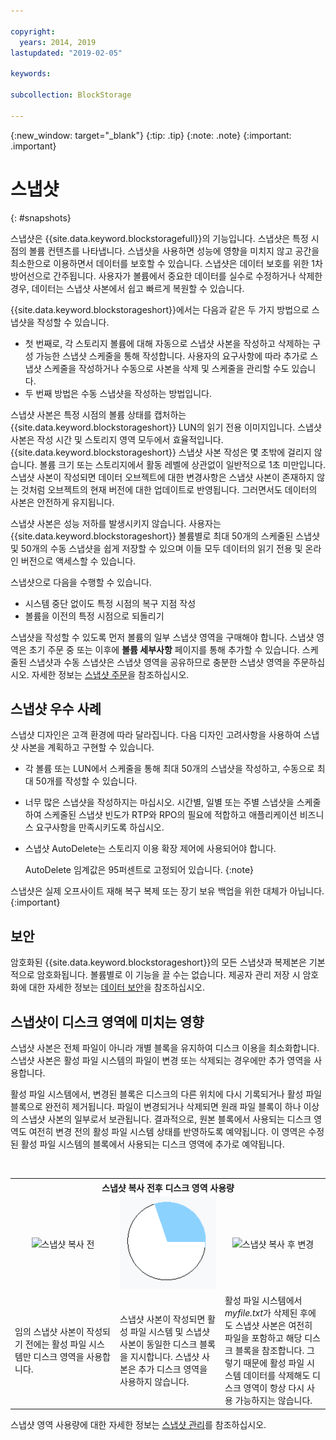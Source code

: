 ```yaml
---

copyright:
  years: 2014, 2019
lastupdated: "2019-02-05"

keywords:

subcollection: BlockStorage

---
```

{:new_window: target="_blank"}
{:tip: .tip}
{:note: .note}
{:important: .important}

# 스냅샷
{: #snapshots}

스냅샷은 {{site.data.keyword.blockstoragefull}}의 기능입니다. 스냅샷은 특정 시점의 볼륨 컨텐츠를 나타냅니다. 스냅샷을 사용하면 성능에 영향을 미치지 않고 공간을 최소한으로 이용하면서 데이터를 보호할 수 있습니다. 스냅샷은 데이터 보호를 위한 1차 방어선으로 간주됩니다. 사용자가 볼륨에서 중요한 데이터를 실수로 수정하거나 삭제한 경우, 데이터는 스냅샷 사본에서 쉽고 빠르게 복원할 수 있습니다.

{{site.data.keyword.blockstorageshort}}에서는 다음과 같은 두 가지 방법으로 스냅샷을 작성할 수 있습니다.

* 첫 번째로, 각 스토리지 볼륨에 대해 자동으로 스냅샷 사본을 작성하고 삭제하는 구성 가능한 스냅샷 스케줄을 통해 작성합니다. 사용자의 요구사항에 따라 추가로 스냅샷 스케줄을 작성하거나 수동으로 사본을 삭제 및 스케줄을 관리할 수도 있습니다.
* 두 번째 방법은 수동 스냅샷을 작성하는 방법입니다.

스냅샷 사본은 특정 시점의 볼륨 상태를 캡처하는 {{site.data.keyword.blockstorageshort}} LUN의 읽기 전용 이미지입니다. 스냅샷 사본은 작성 시간 및 스토리지 영역 모두에서 효율적입니다. {{site.data.keyword.blockstorageshort}} 스냅샷 사본 작성은 몇 초밖에 걸리지 않습니다. 볼륨 크기 또는 스토리지에서 활동 레벨에 상관없이 일반적으로 1초 미만입니다. 스냅샷 사본이 작성되면 데이터 오브젝트에 대한 변경사항은 스냅샷 사본이 존재하지 않는 것처럼 오브젝트의 현재 버전에 대한 업데이트로 반영됩니다. 그러면서도 데이터의 사본은 안전하게 유지됩니다.

스냅샷 사본은 성능 저하를 발생시키지 않습니다. 사용자는 {{site.data.keyword.blockstorageshort}} 볼륨별로 최대 50개의 스케줄된 스냅샷 및 50개의 수동 스냅샷을 쉽게 저장할 수 있으며 이들 모두 데이터의 읽기 전용 및 온라인 버전으로 액세스할 수 있습니다.

스냅샷으로 다음을 수행할 수 있습니다.

- 시스템 중단 없이도 특정 시점의 복구 지점 작성
- 볼륨을 이전의 특정 시점으로 되돌리기

스냅샷을 작성할 수 있도록 먼저 볼륨의 일부 스냅샷 영역을 구매해야 합니다. 스냅샷 영역은 초기 주문 중 또는 이후에 **볼륨 세부사항** 페이지를 통해 추가할 수 있습니다. 스케줄된 스냅샷과 수동 스냅샷은 스냅샷 영역을 공유하므로 충분한 스냅샷 영역을 주문하십시오. 자세한 정보는 [스냅샷 주문](/docs/infrastructure/BlockStorage?topic=BlockStorage-orderingsnapshots)을 참조하십시오.

## 스냅샷 우수 사례

스냅샷 디자인은 고객 환경에 따라 달라집니다. 다음 디자인 고려사항을 사용하여 스냅샷 사본을 계획하고 구현할 수 있습니다.
- 각 볼륨 또는 LUN에서 스케줄을 통해 최대 50개의 스냅샷을 작성하고, 수동으로 최대 50개를 작성할 수 있습니다.
- 너무 많은 스냅샷을 작성하지는 마십시오. 시간별, 일별 또는 주별 스냅샷을 스케줄하여 스케줄된 스냅샷 빈도가 RTP와 RPO의 필요에 적합하고 애플리케이션 비즈니스 요구사항을 만족시키도록 하십시오.
- 스냅샷 AutoDelete는 스토리지 이용 확장 제어에 사용되어야 합니다. <br/>

  AutoDelete 임계값은 95퍼센트로 고정되어 있습니다.
  {:note}

스냅샷은 실제 오프사이트 재해 복구 복제 또는 장기 보유 백업을 위한 대체가 아닙니다.
{:important}

## 보안

암호화된 {{site.data.keyword.blockstorageshort}}의 모든 스냅샷과 복제본은 기본적으로 암호화됩니다. 볼륨별로 이 기능을 끌 수는 없습니다. 제공자 관리 저장 시 암호화에 대한 자세한 정보는 [데이터 보안](/docs/infrastructure/BlockStorage?topic=BlockStorage-encryption)을 참조하십시오.

## 스냅샷이 디스크 영역에 미치는 영향

스냅샷 사본은 전체 파일이 아니라 개별 블록을 유지하여 디스크 이용을 최소화합니다. 스냅샷 사본은 활성 파일 시스템의 파일이 변경 또는 삭제되는 경우에만 추가 영역을 사용합니다.

활성 파일 시스템에서, 변경된 블록은 디스크의 다른 위치에 다시 기록되거나 활성 파일 블록으로 완전히 제거됩니다. 파일이 변경되거나 삭제되면 원래 파일 블록이 하나 이상의 스냅샷 사본의 일부로서 보관됩니다. 결과적으로, 원본 블록에서 사용되는 디스크 영역도 여전히 변경 전의 활성 파일 시스템 상태를 반영하도록 예약됩니다. 이 영역은 수정된 활성 파일 시스템의 블록에서 사용되는 디스크 영역에 추가로 예약됩니다.

<table>
    <colgroup>
      <col style="width: 33.3%;"/>
      <col style="width: 33.3%;"/>
      <col style="width: 33.3%;"/>
    </colgroup>
      <tr>
        <th colspan="3" style="border: 0.0px;text-align: center;">스냅샷 복사 전후 디스크 영역 사용량</th>
     </tr><tr>
        <td style="border: 0.0px;text-align: center;"><img src="/images/bfcircle1.png" alt="스냅샷 복사 전"></td>
        <td style="border: 0.0px;text-align: center;"><img src="/images/bfcircle3.png" alt="스냅샷 복사 후"></td>
        <td style="border: 0.0px;text-align: center;"><img src="/images/bfcircle2.png" alt="스냅샷 복사 후 변경"></td>
     </tr><tr>
        <td style="border: 0.0px;">임의 스냅샷 사본이 작성되기 전에는 활성 파일 시스템만 디스크 영역을 사용합니다.</td>
        <td style="border: 0.0px;">스냅샷 사본이 작성되면 활성 파일 시스템 및 스냅샷 사본이 동일한 디스크 블록을 지시합니다. 스냅샷 사본은 추가 디스크 영역을 사용하지 않습니다.</td>
        <td style="border: 0.0px;">활성 파일 시스템에서 <i>myfile.txt</i>가 삭제된 후에도 스냅샷 사본은 여전히 파일을 포함하고 해당 디스크 블록을 참조합니다. 그렇기 때문에 활성 파일 시스템 데이터를 삭제해도 디스크 영역이 항상 다시 사용 가능하지는 않습니다.</td>
      </tr>
</table>

스냅샷 영역 사용량에 대한 자세한 정보는 [스냅샷 관리](/docs/infrastructure/BlockStorage?topic=BlockStorage-managingSnapshots)를 참조하십시오.
